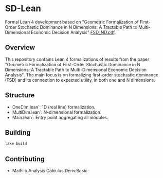 # SD-Lean

Formal Lean 4 development based on  "Geometric Formalization of First-Order Stochastic Dominance in N Dimensions:  A Tractable Path to Multi-Dimensional Economic Decision Analysis"  [FSD_ND.pdf](./FSD_ND.pdf).

## Overview

This repository contains Lean 4 formalizations of results from the paper "Geometric Formalization of First-Order Stochastic Dominance in N Dimensions:  A Tractable Path to Multi-Dimensional Economic Decision Analysis". The main focus is on formalizing first-order stochastic dominance (FSD) and its connection to expected utility, in both one and N dimensions.

## Structure

- OneDim.lean`: 1D (real line) formalization.
- MultiDim.lean`: N-dimensional formalization.
- Main.lean`: Entry point aggregating all modules.

## Building

```bash
lake build
```

## Contributing

- Mathlib.Analysis.Calculus.Deriv.Basic
